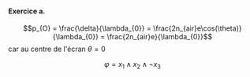 #### Exercice a.
$$p_{O} = \frac{\delta}{\lambda_{0}} = \frac{2n_{air}e\cos(\theta)}{\lambda_{0}} = \frac{2n_{air}e}{\lambda_{0}}$$
car au centre de l'écran $\theta=0$


$$\varphi = x_{1} \wedge x_{2} \wedge \neg x_{3}$$
	